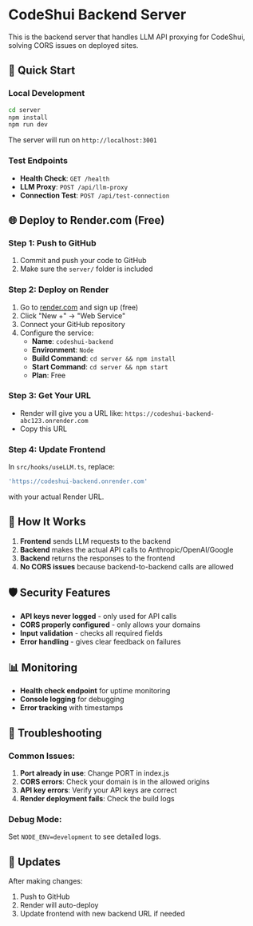 # CodeShui Backend Server

This is the backend server that handles LLM API proxying for CodeShui, solving CORS issues on deployed sites.

## 🚀 Quick Start

### Local Development
```bash
cd server
npm install
npm run dev
```

The server will run on `http://localhost:3001`

### Test Endpoints
- **Health Check**: `GET /health`
- **LLM Proxy**: `POST /api/llm-proxy`
- **Connection Test**: `POST /api/test-connection`

## 🌐 Deploy to Render.com (Free)

### Step 1: Push to GitHub
1. Commit and push your code to GitHub
2. Make sure the `server/` folder is included

### Step 2: Deploy on Render
1. Go to [render.com](https://render.com) and sign up (free)
2. Click "New +" → "Web Service"
3. Connect your GitHub repository
4. Configure the service:
   - **Name**: `codeshui-backend`
   - **Environment**: `Node`
   - **Build Command**: `cd server && npm install`
   - **Start Command**: `cd server && npm start`
   - **Plan**: Free

### Step 3: Get Your URL
- Render will give you a URL like: `https://codeshui-backend-abc123.onrender.com`
- Copy this URL

### Step 4: Update Frontend
In `src/hooks/useLLM.ts`, replace:
```typescript
'https://codeshui-backend.onrender.com'
```
with your actual Render URL.

## 🔧 How It Works

1. **Frontend** sends LLM requests to the backend
2. **Backend** makes the actual API calls to Anthropic/OpenAI/Google
3. **Backend** returns the responses to the frontend
4. **No CORS issues** because backend-to-backend calls are allowed

## 🛡️ Security Features

- **API keys never logged** - only used for API calls
- **CORS properly configured** - only allows your domains
- **Input validation** - checks all required fields
- **Error handling** - gives clear feedback on failures

## 📊 Monitoring

- **Health check endpoint** for uptime monitoring
- **Console logging** for debugging
- **Error tracking** with timestamps

## 🚨 Troubleshooting

### Common Issues:
1. **Port already in use**: Change PORT in index.js
2. **CORS errors**: Check your domain is in the allowed origins
3. **API key errors**: Verify your API keys are correct
4. **Render deployment fails**: Check the build logs

### Debug Mode:
Set `NODE_ENV=development` to see detailed logs.

## 🔄 Updates

After making changes:
1. Push to GitHub
2. Render will auto-deploy
3. Update frontend with new backend URL if needed
